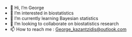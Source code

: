- 👋 Hi, I’m George
- 👀 I’m interested in biostatistics
- 🌱 I’m currently learning Bayesian statistics 
- 💞️ I’m looking to collaborate on biostatistics research
- 📫 How to reach me : George_kazantzidis@outlook.com

<!---
G-Kazantzidis/G-Kazantzidis is a ✨ special ✨ repository because its `README.md` (this file) appears on your GitHub profile.
You can click the Preview link to take a look at your changes.
--->
